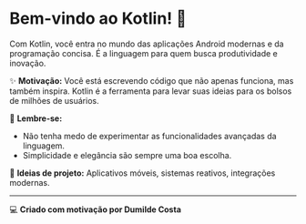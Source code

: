 # Bem-vindo ao Kotlin! 🚀

Com Kotlin, você entra no mundo das aplicações Android modernas e da programação concisa. É a linguagem para quem busca produtividade e inovação.

✨ **Motivação:** 
Você está escrevendo código que não apenas funciona, mas também inspira. Kotlin é a ferramenta para levar suas ideias para os bolsos de milhões de usuários.

🌟 **Lembre-se:** 
- Não tenha medo de experimentar as funcionalidades avançadas da linguagem.
- Simplicidade e elegância são sempre uma boa escolha.

🚀 **Ideias de projeto:** Aplicativos móveis, sistemas reativos, integrações modernas.

---

💻 **Criado com motivação por Dumilde Costa**

